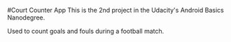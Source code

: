 #Court Counter App
This is the 2nd project in the Udacity's Android Basics Nanodegree.

Used to count goals and fouls during a football match.
